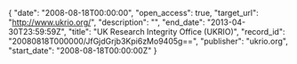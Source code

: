 {
  "date": "2008-08-18T00:00:00", 
  "open_access": true, 
  "target_url": "http://www.ukrio.org/", 
  "description": "", 
  "end_date": "2013-04-30T23:59:59Z", 
  "title": "UK Research Integrity Office (UKRIO)", 
  "record_id": "20080818T000000/JfGjdGrjb3Kpi6zMo9405g==", 
  "publisher": "ukrio.org", 
  "start_date": "2008-08-18T00:00:00Z"
}

